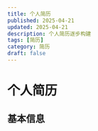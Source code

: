 ```yaml
---
title: 个人简历
published: 2025-04-21
updated: 2025-04-21
description: 个人简历逐步构建
tags: [简历]
category: 简历
draft: false
---
```


# 个人简历

## 基本信息